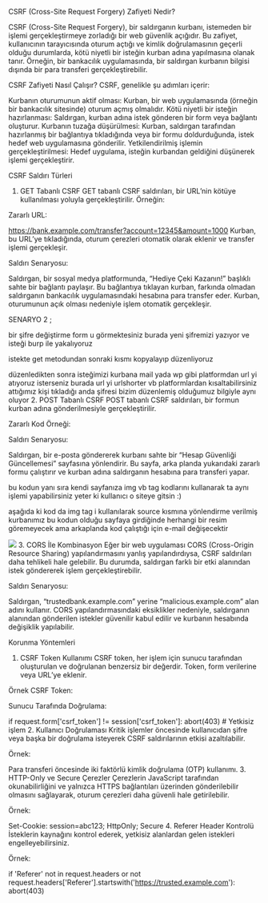 CSRF (Cross-Site Request Forgery) Zafiyeti Nedir?

CSRF (Cross-Site Request Forgery), bir saldırganın kurbanı, istemeden bir işlemi gerçekleştirmeye zorladığı bir web güvenlik açığıdır. Bu zafiyet, kullanıcının tarayıcısında oturum açtığı ve kimlik doğrulamasının geçerli olduğu durumlarda, kötü niyetli bir isteğin kurban adına yapılmasına olanak tanır. Örneğin, bir bankacılık uygulamasında, bir saldırgan kurbanın bilgisi dışında bir para transferi gerçekleştirebilir.

CSRF Zafiyeti Nasıl Çalışır?
CSRF, genelikle şu adımları içerir:

Kurbanın oturumunun aktif olması: Kurban, bir web uygulamasında (örneğin bir bankacılık sitesinde) oturum açmış olmalıdır.
Kötü niyetli bir isteğin hazırlanması: Saldırgan, kurban adına istek gönderen bir form veya bağlantı oluşturur.
Kurbanın tuzağa düşürülmesi: Kurban, saldırgan tarafından hazırlanmış bir bağlantıya tıkladığında veya bir formu doldurduğunda, istek hedef web uygulamasına gönderilir.
Yetkilendirilmiş işlemin gerçekleştirilmesi: Hedef uygulama, isteğin kurbandan geldiğini düşünerek işlemi gerçekleştirir.

CSRF Saldırı Türleri
1. GET Tabanlı CSRF
GET tabanlı CSRF saldırıları, bir URL’nin kötüye kullanılması yoluyla gerçekleştirilir. Örneğin:

Zararlı URL:

https://bank.example.com/transfer?account=12345&amount=1000
Kurban, bu URL’ye tıkladığında, oturum çerezleri otomatik olarak eklenir ve transfer işlemi gerçekleşir.

Saldırı Senaryosu:

Saldırgan, bir sosyal medya platformunda, “Hediye Çeki Kazanın!” başlıklı sahte bir bağlantı paylaşır. Bu bağlantıya tıklayan kurban, farkında olmadan saldırganın bankacılık uygulamasındaki hesabına para transfer eder. Kurban, oturumunun açık olması nedeniyle işlem otomatik gerçekleşir.

SENARYO 2 ;

bir şifre değiştirme form u görmektesiniz burada yeni şifremizi yazıyor ve isteği burp ile yakalıyoruz

istekte get metodundan sonraki kısmı kopyalayıp düzenliyoruz


düzenledikten sonra isteğimizi kurbana mail yada wp gibi platformdan url yi atıyoruz isterseniz burada url yi urlshorter vb platformlardan kısaltabilirsiniz attığımız kişi tıkladığı anda şifresi bizim düzenlemiş olduğumuz bilgiyle aynı oluyor
2. POST Tabanlı CSRF
POST tabanlı CSRF saldırıları, bir formun kurban adına gönderilmesiyle gerçekleştirilir.

Zararlı Kod Örneği:

<html>
  <body>
    <form action="https://bank.example.com/transfer" method="POST">
      <input type="hidden" name="account" value="12345">
      <input type="hidden" name="amount" value="1000">
    </form>
    <script>
      document.forms[0].submit();
    </script>
  </body>
</html>
Saldırı Senaryosu:

Saldırgan, bir e-posta göndererek kurbanı sahte bir “Hesap Güvenliği Güncellemesi” sayfasına yönlendirir. Bu sayfa, arka planda yukarıdaki zararlı formu çalıştırır ve kurban adına saldırganın hesabına para transferi yapar.

bu kodun yanı sıra kendi sayfanıza img vb tag kodlarını kullanarak ta aynı işlemi yapabilirsiniz yeter ki kullanıcı o siteye gitsin :)

aşağıda ki kod da img tag i kullanılarak source kısmına yönlendirme verilmiş kurbanımız bu kodun olduğu sayfaya girdiğinde herhangi bir resim göremeyecek ama arkaplanda kod çalıştığı için e-mail değişecektir

<img src="https://csrfinj.com/email/change?email=pwned@evil-user.net">
3. CORS İle Kombinasyon
Eğer bir web uygulaması CORS (Cross-Origin Resource Sharing) yapılandırmasını yanlış yapılandırdıysa, CSRF saldırıları daha tehlikeli hale gelebilir. Bu durumda, saldırgan farklı bir etki alanından istek göndererek işlem gerçekleştirebilir.

Saldırı Senaryosu:

Saldırgan, “trustedbank.example.com” yerine “malicious.example.com” alan adını kullanır. CORS yapılandırmasındaki eksiklikler nedeniyle, saldırganın alanından gönderilen istekler güvenilir kabul edilir ve kurbanın hesabında değişiklik yapılabilir.

Korunma Yöntemleri
1. CSRF Token Kullanımı
CSRF token, her işlem için sunucu tarafından oluşturulan ve doğrulanan benzersiz bir değerdir. Token, form verilerine veya URL’ye eklenir.

Örnek CSRF Token:

<input type="hidden" name="csrf_token" value="a1b2c3d4">
Sunucu Tarafında Doğrulama:

if request.form['csrf_token'] != session['csrf_token']:
    abort(403)  # Yetkisiz işlem
2. Kullanıcı Doğrulaması
Kritik işlemler öncesinde kullanıcıdan şifre veya başka bir doğrulama isteyerek CSRF saldırılarının etkisi azaltılabilir.

Örnek:

Para transferi öncesinde iki faktörlü kimlik doğrulama (OTP) kullanımı.
3. HTTP-Only ve Secure Çerezler
Çerezlerin JavaScript tarafından okunabilirliğini ve yalnızca HTTPS bağlantıları üzerinden gönderilebilir olmasını sağlayarak, oturum çerezleri daha güvenli hale getirilebilir.

Örnek:

Set-Cookie: session=abc123; HttpOnly; Secure
4. Referer Header Kontrolü
İsteklerin kaynağını kontrol ederek, yetkisiz alanlardan gelen istekleri engelleyebilirsiniz.

Örnek:

if 'Referer' not in request.headers or not request.headers['Referer'].startswith('https://trusted.example.com'):
    abort(403)